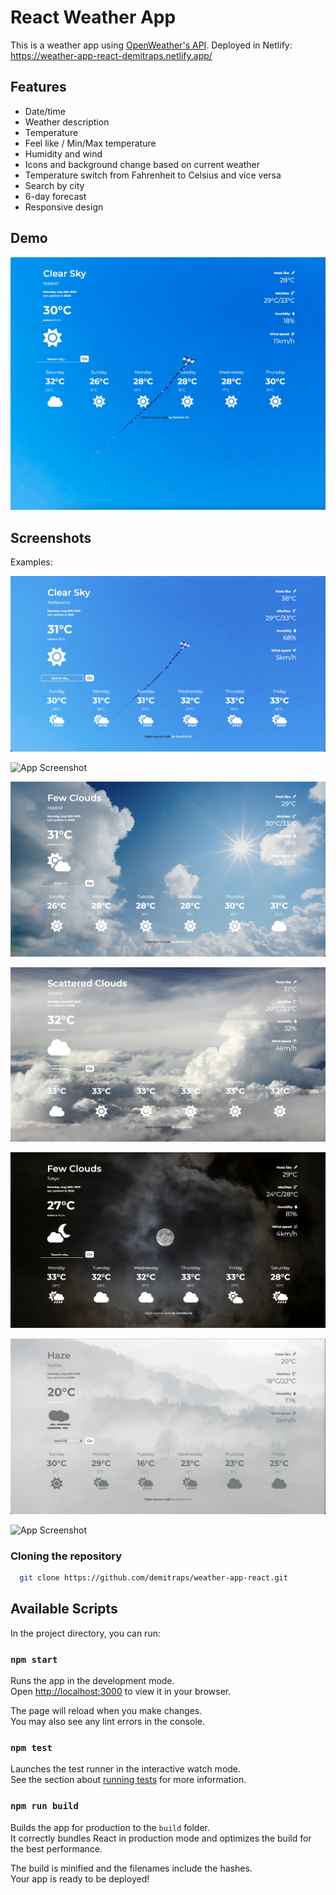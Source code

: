 
# React Weather App 

This is a weather app using [OpenWeather's API](https://openweathermap.org/).
Deployed in Netlify: https://weather-app-react-demitraps.netlify.app/

## Features

- Date/time
- Weather description
- Temperature
- Feel like / Min/Max temperature
- Humidity and wind
- Icons and background change based on current weather
- Temperature switch from Fahrenheit to Celsius and vice versa
- Search by city
- 6-day forecast
- Responsive design

## Demo

![App Screenshot](./demo/demo.gif)


## Screenshots
Examples:

![App Screenshot](./demo/clear.png)

![App Screenshot](./demo/clearn.png)

![App Screenshot](./demo/cloud.png)

![App Screenshot](./demo/cloudm.png)

![App Screenshot](./demo/cloudn.png)

![App Screenshot](./demo/haze.png)

![App Screenshot](./demo/lightrain.png)


### Cloning the repository

```bash
  git clone https://github.com/demitraps/weather-app-react.git
```

## Available Scripts

In the project directory, you can run:

### `npm start`

Runs the app in the development mode.\
Open [http://localhost:3000](http://localhost:3000) to view it in your browser.

The page will reload when you make changes.\
You may also see any lint errors in the console.

### `npm test`

Launches the test runner in the interactive watch mode.\
See the section about [running tests](https://facebook.github.io/create-react-app/docs/running-tests) for more information.

### `npm run build`

Builds the app for production to the `build` folder.\
It correctly bundles React in production mode and optimizes the build for the best performance.

The build is minified and the filenames include the hashes.\
Your app is ready to be deployed!

